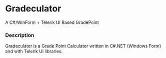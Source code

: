 # Gradeculator
A C#/WinForm + Telerik UI Based GradePoint 

###  Description
Gradeculator is a Grade Point Calculator written in C#.NET (Windows Form) and 
with Telerik UI libraries.